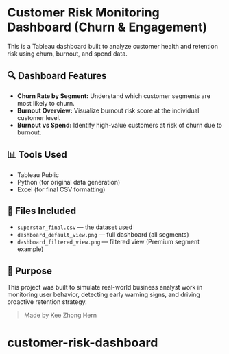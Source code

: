 # Customer Risk Monitoring Dashboard (Churn & Engagement)

This is a Tableau dashboard built to analyze customer health and retention risk using churn, burnout, and spend data.

## 🔍 Dashboard Features

- **Churn Rate by Segment:** Understand which customer segments are most likely to churn.
- **Burnout Overview:** Visualize burnout risk score at the individual customer level.
- **Burnout vs Spend:** Identify high-value customers at risk of churn due to burnout.

## 📊 Tools Used
- Tableau Public
- Python (for original data generation)
- Excel (for final CSV formatting)

## 📁 Files Included
- `superstar_final.csv` — the dataset used
- `dashboard_default_view.png` — full dashboard (all segments)
- `dashboard_filtered_view.png` — filtered view (Premium segment example)

## 🎯 Purpose
This project was built to simulate real-world business analyst work in monitoring user behavior, detecting early warning signs, and driving proactive retention strategy.

> Made by Kee Zhong Hern
# customer-risk-dashboard
